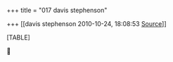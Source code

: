 +++
title = "017 davis stephenson"

+++
[[davis stephenson	2010-10-24, 18:08:53 [Source](https://groups.google.com/g/samskrita/c/foDAE7fQS9A)]]



[TABLE]



